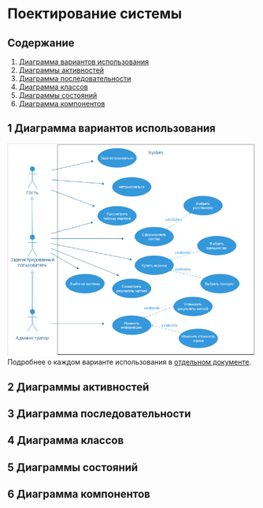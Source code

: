 # Поектирование системы
## Содержание
  1. [Диаграмма вариантов использования](#1) <br>
  2. [Диаграммы активностей](#2) <br>
  3. [Диаграмма последовательности](#3) <br>
  4. [Диаграмма классов](#4) <br>
  5. [Диаграммы состояний](#5) <br>
  6. [Диаграмма компонентов](#6) <br>

## 1 Диаграмма вариантов использования<a name="1"></a>
![UseCase](https://github.com/GuzIlya/OnlineFootballManagingGame/blob/master/UMLDiagrams/UseCase/UseCase.png)<br>
Подробнее о каждом варианте использования в [отдельном документе](https://github.com/GuzIlya/OnlineFootballManagingGame/blob/master/UMLDiagrams/UseCase/README.md).

## 2 Диаграммы активностей<a name="2"></a>

## 3 Диаграмма последовательности<a name="3"></a>
<p align="center"></p>

## 4 Диаграмма классов<a name="4"></a>
<p align="center"></p>

## 5 Диаграммы состояний<a name="5"></a>
<p align="center"></p>

## 6 Диаграмма компонентов<a name="6"></a>
<p align="center"></p>
